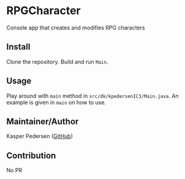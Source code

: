 # RPGCharacter
Console app that creates and modifies RPG characters
## Install
 Clone the repository.
 Build and run `Main`.
## Usage
 Play around with `main` method in `src/dk/kpedersenIC3/Main.java`.
 An example is given in `main` on how to use.

## Maintainer/Author
 Kasper Pedersen ([GitHub](https://github.com/kpedersenIC3))
 
## Contribution
  No PR
